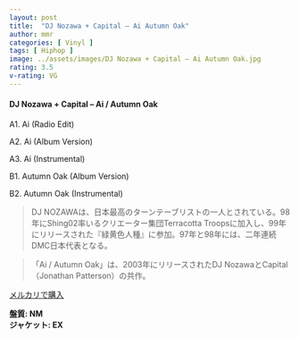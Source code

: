 ```yaml
---
layout: post
title:  "DJ Nozawa + Capital – Ai Autumn Oak"
author: mmr
categories: [ Vinyl ]
tags: [ Hiphop ]
image: ../assets/images/DJ Nozawa + Capital – Ai Autumn Oak.jpg
rating: 3.5
v-rating: VG
---
```


#### DJ Nozawa + Capital – Ai / Autumn Oak

A1. Ai (Radio Edit)

A2. Ai (Album Version)

A3. Ai (Instrumental)

B1. Autumn Oak (Album Version)

B2. Autumn Oak (Instrumental)

> DJ NOZAWAは、日本最高のターンテーブリストの一人とされている。98年にShing02率いるクリエーター集団Terracotta Troopsに加入し、99年にリリースされた『緑黄色人種』に参加。97年と98年には、二年連続DMC日本代表となる。

> 「Ai / Autumn Oak」は、2003年にリリースされたDJ NozawaとCapital（Jonathan Patterson）の共作。

[メルカリで購入](https://jp.mercari.com/item/m46537782118)

<div class="mt-4 mb-4 d-flex align-items-center">
<strong class="mr-1">盤質: NM</strong>
</div>
<div class="mt-4 mb-4 d-flex align-items-center">
<strong class="mr-1">ジャケット: EX</strong>
</div>
